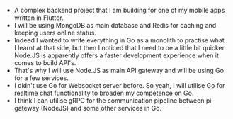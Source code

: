 - A complex backend project that I am building for one of my mobile apps written in Flutter.
- I will be using MongoDB as main database and Redis for caching and keeping users online status.
- Indeed I wanted to write everything in Go as a monolith to practise what I learnt at that side, but then I noticed that I need to be a little bit quicker. Node.JS is apparently offers a faster development experience when it comes to build API's.
- That's why I will use Node.JS as main API gateway and will be using Go for a few services.
- I didn't use Go for Websocket server before. So yeah, I will utilise Go for realtime chat functionality to broaden my competence on Go.
- I think I can utilise gRPC for the communication pipeline between pi-gateway (NodeJS) and some other services in Go.
